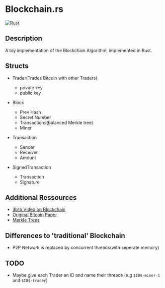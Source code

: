 # Blockchain.rs
[![Rust](https://github.com/Wuelle/Blockchain.rs/actions/workflows/rust.yml/badge.svg)](https://github.com/Wuelle/Blockchain.rs/actions/workflows/rust.yml)
## Description
A toy implementation of the Blockchain Algorithm, implemented in Rust.

## Structs
* Trader(Trades Bitcoin with other Traders)
  * private key
  * public key

* Block
  * Prev Hash
  * Secret Number
  * Transactions(balanced Merkle tree)
  * Miner

* Transaction
  * Sender
  * Receiver
  * Amount

* SignedTransaction
  * Transaction
  * Signature

## Additional Ressources
* [3b1b Video on Blockchain](https://www.youtube.com/watch?v=bBC-nXj3Ng4)
* [Original Bitcoin Paper](https://bitcoin.org/en/bitcoin-paper)
* [Merkle Trees](https://www.youtube.com/watch?v=s0fruNfgW30)

## Differences to 'traditional' Blockchain
* P2P Network is replaced by concurrent threads(with seperate memory)

## TODO
* Maybe give each Trader an ID and name their threads (e.g `$ID$-miner-1` and `$ID$-trader`)
